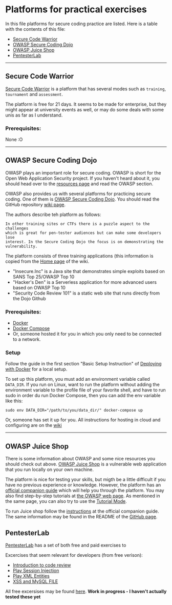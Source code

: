 # Platforms for practical exercises

In this file platforms for secure coding practice are listed. Here is a table
with the contents of this file:

* [Secure Code Warrior](#secure-code-warrior)
* [OWASP Secure Coding Dojo](#owasp-secure-coding-dojo)
* [OWASP Juice Shop](#owasp-juice-shop)
* [PentesterLab](#pentesterlab)

---


## Secure Code Warrior
[Secure Code Warrior](https://securecodewarrior.com/) is a platform that has 
several modes such as `training`, `tournament` and `assessment`.

The platform is free for 21 days. It seems to be made for enterprise, but they 
might appear at university events as well, or may do some deals with some unis
as far as I understand.

### Prerequisites:
None :O

---


## OWASP Secure Coding Dojo
OWASP plays an important role for secure coding. OWASP is short for the Open 
Web Application Security project. If you haven't heard about it, you should 
head over to the [resources page](../resources.md) and read the OWASP section.

OWASP also provides us with several platforms for practicing secure coding. One 
of them is [OWASP Secure Coding Dojo](https://owasp.org/www-project-secure-coding-dojo/). You should read the GitHub repository [wiki page](https://github.com/trendmicro/SecureCodingDojo/wiki).

The authors describe teh platform as follows:
```
In other training sites or CTFs there is a puzzle aspect to the challenges 
which is great for pen-tester audiences but can make some developers lose 
interest. In the Secure Coding Dojo the focus is on demonstrating the 
vulnerability.
```

The platform consists of three training applications (this information is 
copied from the [Home page](https://github.com/trendmicro/SecureCodingDojo/wiki)
of the wiki. 
* "Insecure.Inc" is a Java site that demonstrates simple exploits based on SANS Top 25/OWASP Top 10
* "Hacker's Den" is a Serverless application for more advanced users based on OWASP Top 10
* "Security Code Review 101" is a static web site that runs directly from the Dojo Github

### Prerequisites:
* [Docker](https://docs.docker.com/get-docker/)
* [Docker Compose](https://docs.docker.com/compose/install/)
* Or, someone hosted it for you in which you only need to be connected to a 
network. 


### Setup
Follow the guide in the first section "Basic Setup Instruction" of 
[Deploying with Docker](https://github.com/trendmicro/SecureCodingDojo/wiki/Deploying-with-Docker)
for a local setup.

To set up this platform, you must add an environment variable called `DATA_DIR`.
If you run on Linux, want to run the platform without adding the environment 
variable to the profile file of your favorite shell, and have to run sudo in 
order du run Docker Compose, then you can add the env variable like this:
```
sudo env DATA_DIR="/path/to/you/data_dir/" docker-compose up
```

Or, someone has set it up for you. All instructions for hosting in cloud and 
configuring are on the [wiki](https://github.com/trendmicro/SecureCodingDojo/wiki/Deploying-with-Docker)

---


## OWASP Juice Shop
There is some information about OWASP and some nice resources you should check
out above. [OWASP Juice Shop](https://owasp.org/www-project-juice-shop/) is a
vulnerable web application that you run locally on your own machine.

The platform is nice for testing your skills, but migth be a little difficult
if you have no previous experience or knowledge. However, the platform has an
[official companion guide](https://pwning.owasp-juice.shop/) which will help 
you through the platform. You may also find step-by-step tutorials at [the
OWASP web page](https://owasp.org/www-project-juice-shop/#div-tutorials). As 
mentioned in the same page, you can also try to use the 
[Tutorial Mode](https://pwning.owasp-juice.shop/part1/challenges.html#tutorial-mode).

To run Juice shop follow the [instructions](https://pwning.owasp-juice.shop/part1/running.html) 
at the official companion guide. The same information may be found in the 
README of the [GitHub page](https://github.com/bkimminich/juice-shop).


## PentesterLab
[PentesterLab](https://pentesterlab.com/) has a set of both free and paid 
exercises to 

Excercises that seem relevant for developers (from free verison):
* [Introduction to code review](https://pentesterlab.com/exercises/codereview/course)
* [Play Session Injection](https://pentesterlab.com/exercises/play_session_injection/course)
* [Play XML Entities](https://pentesterlab.com/exercises/play_xxe/course)
* [XSS and MySQL FILE](https://pentesterlab.com/exercises/xss_and_mysql_file/course)

All free excersises may be found [here](https://pentesterlab.com/exercises?dir=desc&only=free&sort=published_at).
**Work in progress - I haven't actually tested these yet**


